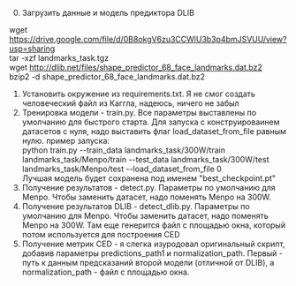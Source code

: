 0. Загрузить данные и модель предиктора DLIB 

wget https://drive.google.com/file/d/0B8okgV6zu3CCWlU3b3p4bmJSVUU/view?usp=sharing <br>
tar -xzf landmarks_task.tgz <br>
wget http://dlib.net/files/shape_predictor_68_face_landmarks.dat.bz2 <br>
bzip2 -d shape_predictor_68_face_landmarks.dat.bz2 <br>

1. Установить окружение из requirements.txt. Я не смог создать человеческий файл из Каггла, надеюсь, ничего не забыл
2. Тренировка модели - train.py. Все параметры выставлены по умолчанию для быстрого старта. Для запуска с конструироваинем датасетов с нуля, надо выставить флаг load_dataset_from_file равным нулю. пример запуска: <br>
python train.py --train_data landmarks_task/300W/train landmarks_task/Menpo/train --test_data landmarks_task/300W/test landmarks_task/Menpo/test --load_dataset_from_file 0 <br>
Лучшая модель будет сохранена под именем "best_checkpoint.pt"
3. Получение результатов - detect.py. Параметры по умолчанию для Menpo. Чтобы заменить датасет, надо поменять Menpo на 300W.
4. Получение результатов DLIB - detect_dlib.py. Параметры по умолчанию для Menpo. Чтобы заменить датасет, надо поменять Menpo на 300W. Там еще генерится файл с площадью окна, который потом используется для построения CED
5. Получение метрик CED - я слегка изуродовал оригинальный скрипт, добавив параметры predictions_path1 и normalization_path. Первый - путь к данным предсказаний второй модели (отличной от DLIB), а normalization_path - файл с площадью окна.  

